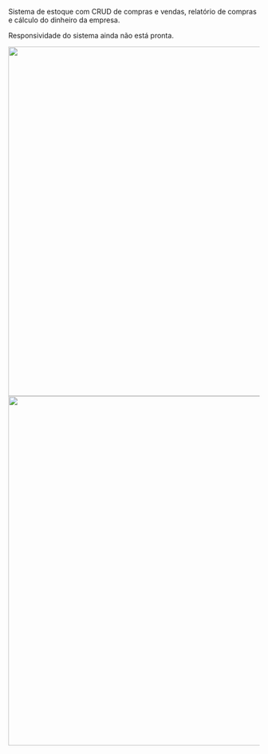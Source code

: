 <p>Sistema de estoque com CRUD de compras e vendas, relatório de compras e cálculo do dinheiro da empresa.</p>
<p>Responsividade do sistema ainda não está pronta.</p>
<img src='https://github.com/BernardoRadin/sistema-vendas/assets/111475317/745d58f7-0ab7-4976-9365-ff741ee9f742' style='width: 700px'>
<img src='https://github.com/BernardoRadin/sistema-vendas/assets/111475317/a8150057-3e0c-4c3e-8423-2b9ebd41ed09' style='width: 700px'>
